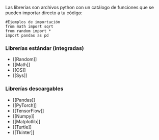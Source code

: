 
Las librerías son archivos python con un catálogo de funciones que se pueden importar directo a tu código:

``` jupyter
#Ejemplos de importación
from math import sqrt
from random import *
import pandas as pd
```

### Librerías estándar (integradas)

- [[Random]]
- [[Math]]
- [[OS]]
- [[Sys]]

### Librerías descargables

- [[Pandas]]
- [[PyTorch]]
- [[TensorFlow]]
- [[Numpy]]
- [[Matplotlib]]
- [[Turtle]]
- [[Tkinter]]



